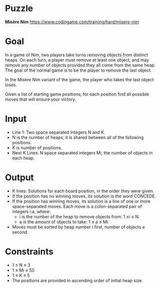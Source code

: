 # Puzzle
**Misère Nim** https://www.codingame.com/training/hard/misere-nim

# Goal
In a game of Nim, two players take turns removing objects from distinct heaps. On each turn, a player must remove at least one object, and may remove any number of objects provided they all come from the same heap. The goal of the normal game is to be the player to remove the last object.

In the Misère Nim variant of the game, the player who takes the last object loses.

Given a list of starting game positions, for each position find all possible moves that will ensure your victory.

# Input
* Line 1: Two space separated Integers N and K.
* N is the number of heaps; it is shared between all of the following positions.
* K is number of positions.
* Next K Lines: N space separated integers Mi, the number of objects in each heap.

# Output
* K lines: Solutions for each board position, in the order they were given.
* If the position has no winning moves, its solution is the word CONCEDE.
* If the position has winning moves, its solution is a line of one or more space-separated moves. Each move is a colon-separated pair of integers i:a, where:
  - i is the number of the heap to remove objects from: 1 ≤i ≤ N.
  - a is the amount of objects to take: 1 ≤ a ≤ Mi.
* Moves must be sorted by heap number i first, number of objects a second.

# Constraints
* 1 ≤ N ≤ 3
* 1 ≤ Mi ≤ 50
* 1 ≤ K ≤ 5
* The positions are provided in ascending order of initial heap size.
